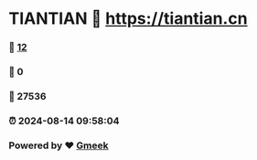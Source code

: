 # TIANTIAN :link: https://tiantian.cn 
### :page_facing_up: [12](https://tiantian.cn/tag.html) 
### :speech_balloon: 0 
### :hibiscus: 27536 
### :alarm_clock: 2024-08-14 09:58:04 
### Powered by :heart: [Gmeek](https://github.com/Meekdai/Gmeek)

